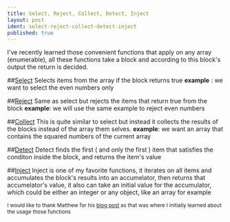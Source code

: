 ```yaml
---
title: Select, Reject, Collect, Detect, Inject
layout: post
ident: select-reject-collect-detect-inject
published: true
---
```

I've recently learned those convenient functions that apply on any array (enumerable), all these functions take a block and according to this block's output the return is decided.

##<a name='select'></a>[Select](#select)
Selects items from the array if the block returns true
**example** : we want to select the even numbers only
<script src="https://gist.github.com/coalwater/4082e2609d3c03370e82.js?file=select-example.rb"></script>

<!-- more -->
##<a name='reject'></a>[Reject](#reject)
Same as select but rejects the items that return true from the block
**example**: we will use the same example to reject even numbers
<script src="https://gist.github.com/coalwater/4082e2609d3c03370e82.js?file=reject-example.rb"></script>

##<a name='collect'></a>[Collect](#collect)
This is quite similar to select but instead it collects the results of the blocks instead of the array them selves.
**example**: we want an array that contains the squared numbers of the current array
<script src="https://gist.github.com/coalwater/4082e2609d3c03370e82.js?file=collect-example.rb"></script>

##<a name='detect'></a>[Detect](#detect)
Detect finds the first ( and only the first ) item that satisfies the conditon inside the block, and returns the item's value
<script src="https://gist.github.com/coalwater/4082e2609d3c03370e82.js?file=detect-example.rb"></script>

##<a name='inject'></a>[Inject](#inject)
Inject is one of my favorite functions, it iterates on all items and accumulates the block's results into an accumelator, then returns that accumelator's value, it also can take an initial value for the accumulator, which could be either an integer or any object, like an array for example
<script src="https://gist.github.com/coalwater/4082e2609d3c03370e82.js?file=inject-example.rb"></script>

<span style='font-size: 12px'>I would like to thank Matthew for his [blog post](http://matthewcarriere.com/2008/06/23/using-select-reject-collect-inject-and-detect/) as that was where I initially learned about the usage those functions</span>
